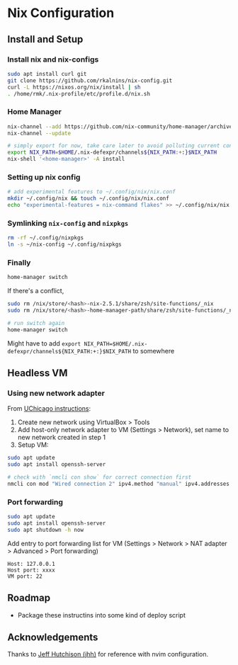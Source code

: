 # Nix Configuration

## Install and Setup

### Install nix and nix-configs

```bash
sudo apt install curl git
git clone https://github.com/rkalnins/nix-config.git
curl -L https://nixos.org/nix/install | sh
. /home/rmk/.nix-profile/etc/profile.d/nix.sh
```

### Home Manager

```bash
nix-channel --add https://github.com/nix-community/home-manager/archive/master.tar.gz home-manager
nix-channel --update

# simply export for now, take care later to avoid polluting current configs
export NIX_PATH=$HOME/.nix-defexpr/channels${NIX_PATH:+:}$NIX_PATH
nix-shell '<home-manager>' -A install
```

### Setting up nix config

```bash
# add experimental features to ~/.config/nix/nix.conf
mkdir ~/.config/nix && touch ~/.config/nix/nix.conf
echo "experimental-features = nix-command flakes" >> ~/.config/nix/nix.conf
```

### Symlinking `nix-config` and `nixpkgs`

```bash
rm -rf ~/.config/nixpkgs
ln -s ~/nix-config ~/.config/nixpkgs
```

### Finally

```bash
home-manager switch
```

If there's a conflict,

```bash
sudo rm /nix/store/<hash>-nix-2.5.1/share/zsh/site-functions/_nix
sudo rm /nix/store/<hash>-home-manager-path/share/zsh/site-functions/_nix

# run switch again
home-manager switch
```

Might have to add `export NIX_PATH=$HOME/.nix-defexpr/channels${NIX_PATH:+:}$NIX_PATH` to somewhere

## Headless VM

### Using new network adapter

From [UChicago instructions](https://howto.cs.uchicago.edu/vm:headless):

1. Create new network using VirtualBox > Tools
2. Add host-only network adapter to VM (Settings > Network), set name to new network created in step 1
3. Setup VM:


```bash
sudo apt update
sudo apt install openssh-server

# check with `nmcli con show` for correct connection first
nmcli con mod "Wired connection 2" ipv4.method "manual" ipv4.addresses "192.168.56.101/24"
```

### Port forwarding

```bash
sudo apt update
sudo apt install openssh-server
sudo apt shutdown -h now
```

Add entry to port forwarding list for VM (Settings > Network > NAT adapter > Advanced > Port forwarding)

```
Host: 127.0.0.1
Host port: xxxx
VM port: 22
```

## Roadmap

- Package these instructins into some kind of deploy script

## Acknowledgements

Thanks to [Jeff Hutchison (jhh)](https://github.com/jhh) for reference with nvim configuration.
